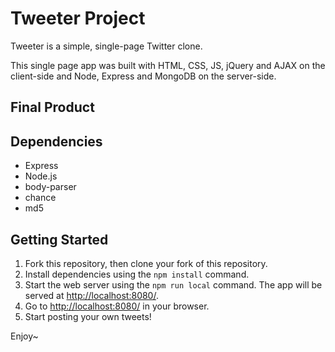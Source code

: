 # Tweeter Project

Tweeter is a simple, single-page Twitter clone.

This single page app was built with HTML, CSS, JS, jQuery and AJAX on the client-side and Node, Express and MongoDB on the server-side.  

## Final Product



## Dependencies

- Express
- Node.js
- body-parser
- chance
- md5


## Getting Started

1. Fork this repository, then clone your fork of this repository.
2. Install dependencies using the `npm install` command.
3. Start the web server using the `npm run local` command. The app will be served at <http://localhost:8080/>.
4. Go to <http://localhost:8080/> in your browser.
5. Start posting your own tweets! 

Enjoy~


